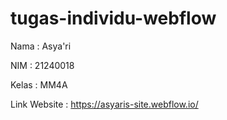 # tugas-individu-webflow

Nama : Asya'ri

NIM : 21240018

Kelas : MM4A

Link Website : https://asyaris-site.webflow.io/
